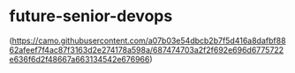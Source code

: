 # future-senior-devops

(https://camo.githubusercontent.com/a07b03e54dbcb2b7f5d416a8dafbf8862afeef7f4ac87f3163d2e274178a598a/687474703a2f2f692e696d6775722e636f6d2f48667a663134542e676966)
